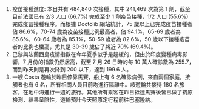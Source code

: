 1. 疫苗接種進度: 本日共有 484,840 次接種，其中 241,469 次為第 1 劑，截至目前法國已有 2/3 人口 (66.7%) 完成至少 1 劑疫苗接種，1/2 人口 (55.6%) 完成疫苗接種程序。而根據 Doctolib 網站統計，75 歲以上已完成疫苗接種者佔 86.6%，70-74 歲為疫苗接種比例最高者，佔 94.1%，65-69 歲者為 85.6%，60-64 歲者為 85.1%，50-59 歲者為 82.6%。50 歲以下接種疫苗者的比例也蠻高，尤其是 30-39 歲佔了將近 70% (69.4%)。
1. 巴黎與法蘭西島疫情指數在今年夏季似乎是趨緩的，但由於印度變種病毒影響，7 月份的指數仍然居高，截至 7 月 26 日時的每 10 萬人確診數為 255.7，而到昨天則是再次降到 200 以下，達到 199.6 人。
1. 一艘 Costa 遊輪於昨日停靠馬賽，船上有 6 名確診病例，來自兩個家庭，接觸者也有 6 名，所有相關人員目前均進行隔離中。該遊輪共接待 180 名旅客，在地中海進行一週的旅行。其他所有乘客在昨日抵達馬賽後皆已做了抗原檢測，結果呈陰性，遊輪預計今天照原定行程前往巴塞隆納。
